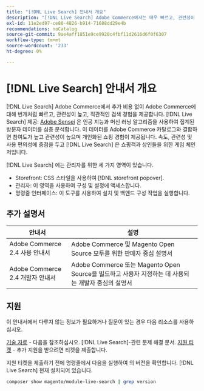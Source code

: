 ```yaml
---
title: "[!DNL Live Search] 안내서 개요"
description: "[!DNL Live Search] Adobe Commerce에서는 매우 빠르고, 관련성이 높고, 직관적인 검색 환경을 제공합니다."
exl-id: 11e2ed97-ce80-4826-b914-71688dd29e4b
recommendations: noCatalog
source-git-commit: 9ae4aff1851e9ce9920c4fbf11d2616d6f0f6307
workflow-type: tm+mt
source-wordcount: '233'
ht-degree: 0%

---
```


# [!DNL Live Search] 안내서 개요

[!DNL Live Search] Adobe Commerce에서 추가 비용 없이 Adobe Commerce에 대해 번개처럼 빠르고, 관련성이 높고, 직관적인 검색 경험을 제공합니다. [!DNL Live Search] 제공: [Adobe Sensei](https://www.adobe.com/sensei.html) 은 인공 지능과 머신 러닝 알고리즘을 사용하여 집계된 방문자 데이터를 심층 분석합니다. 이 데이터를 Adobe Commerce 카탈로그와 결합하면 참여도가 높고 관련성이 높으며 개인화된 쇼핑 경험이 제공됩니다. 속도, 관련성 및 사용 편의성에 중점을 두고 [!DNL Live Search] 은 쇼핑객과 상인들을 위한 게임 체인저입니다.

[!DNL Live Search] 에는 관리자를 위한 세 가지 영역이 있습니다.

* Storefront: CSS 스타일을 사용하여 [!DNL storefront popover].
* 관리자: 이 영역을 사용하여 구성 및 설정에 액세스합니다.
* 명령줄 인터페이스: 이 도구를 사용하여 설치 및 백엔드 구성 작업을 실행합니다.

## 추가 설명서

| 안내서 | 설명 |
|--- |--- |
| Adobe Commerce 2.4 사용 안내서 | Adobe Commerce 및 Magento Open Source 모두를 위한 판매자 중심 설명서 |
| Adobe Commerce 2.4 개발자 안내서 | Adobe Commerce 또는 Magento Open Source을 빌드하고 사용자 지정하는 데 사용되는 개발자 중심의 설명서 |

## 지원

이 안내서에서 다루지 않는 정보가 필요하거나 질문이 있는 경우 다음 리소스를 사용하십시오.

[기술 자료](https://experienceleague.adobe.com/docs/commerce-knowledge-base/kb/overview.html) - 다음을 참조하십시오. [!DNL Live Search]-관련 문제 해결 문서.
[지원 티켓](https://experienceleague.adobe.com/docs/commerce-knowledge-base/kb/help-center-guide/magento-help-center-user-guide.html#submit-ticket) - 추가 지원을 받으려면 티켓을 제출합니다.

지원 티켓을 제출하기 전에 명령줄에서 다음을 실행하여 의 버전을 확인합니다. [!DNL Live Search] 현재 설치되어 있습니다.

```bash
composer show magento/module-live-search | grep version
```
